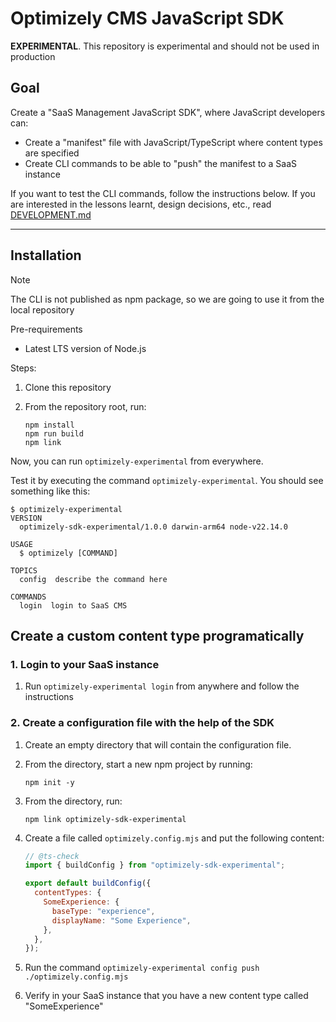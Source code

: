 # Optimizely CMS JavaScript SDK

**EXPERIMENTAL**. This repository is experimental and should not be used in production

## Goal

Create a "SaaS Management JavaScript SDK", where JavaScript developers can:

- Create a "manifest" file with JavaScript/TypeScript where content types are specified
- Create CLI commands to be able to "push" the manifest to a SaaS instance

If you want to test the CLI commands, follow the instructions below. If you are interested in the lessons learnt, design decisions, etc., read [DEVELOPMENT.md](./DEVELOPMENT.md)

---

## Installation

> [!Note]
> The CLI is not published as npm package, so we are going to use it from the local repository

Pre-requirements

- Latest LTS version of Node.js

Steps:

1. Clone this repository
2. From the repository root, run:

   ```
   npm install
   npm run build
   npm link
   ```

Now, you can run `optimizely-experimental` from everywhere.

Test it by executing the command `optimizely-experimental`. You should see something like this:

```
$ optimizely-experimental
VERSION
  optimizely-sdk-experimental/1.0.0 darwin-arm64 node-v22.14.0

USAGE
  $ optimizely [COMMAND]

TOPICS
  config  describe the command here

COMMANDS
  login  login to SaaS CMS
```

## Create a custom content type programatically

### 1. Login to your SaaS instance

1. Run `optimizely-experimental login` from anywhere and follow the instructions

### 2. Create a configuration file with the help of the SDK

1. Create an empty directory that will contain the configuration file.
2. From the directory, start a new npm project by running:

   ```
   npm init -y
   ```

3. From the directory, run:

   ```
   npm link optimizely-sdk-experimental
   ```

4. Create a file called `optimizely.config.mjs` and put the following content:

   ```js
   // @ts-check
   import { buildConfig } from "optimizely-sdk-experimental";

   export default buildConfig({
     contentTypes: {
       SomeExperience: {
         baseType: "experience",
         displayName: "Some Experience",
       },
     },
   });
   ```

5. Run the command `optimizely-experimental config push ./optimizely.config.mjs`

6. Verify in your SaaS instance that you have a new content type called "SomeExperience"
